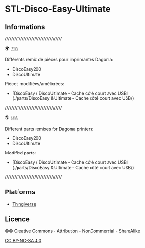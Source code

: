 # STL-Disco-Easy-Ultimate

## Informations

/////////////////////////////////////

:earth_africa: :fr:

Différents remix de pièces pour imprimantes Dagoma:
- DiscoEasy200
- DiscoUltimate

Pièces modifiées/améliorées:
- [DiscoEasy / DiscoUltimate - Cache côté court avec USB](./parts/DiscoEasy & Ultimate - Cache côté court avec USB/)

/////////////////////////////////////

:earth_americas: :us:

Different parts remixes for Dagoma printers:
- DiscoEasy200
- DiscoUltimate

Modified parts:
- [DiscoEasy / DiscoUltimate - Cache côté court avec USB](./parts/DiscoEasy & Ultimate - Cache côté court avec USB/)

/////////////////////////////////////

## Platforms

- [Thingiverse]()

## Licence

©© Creative Commons - Attribution - NonCommercial - ShareAlike

[CC BY-NC-SA 4.0](https://creativecommons.org/licenses/by-nc-sa/4.0/)

